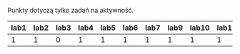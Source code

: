 Punkty dotyczą tylko zadań na aktywność.

| lab1 | lab2 | lab3 | lab4 | lab5 | lab6 | lab7 | lab9 | lab10 | lab11 | lab12 |
|------|------|------|------|------|------|------|------|-------|-------|-------|
|    1 |    1 |    0 |    1 |    1 |    1 |    1 |    1 |     1 |     1 | nb    |
